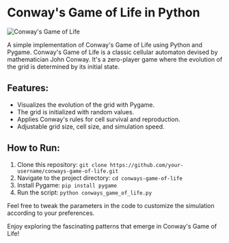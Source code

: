 # Conway's Game of Life in Python

![Conway's Game of Life](conways_game_of_life.gif)

A simple implementation of Conway's Game of Life using Python and Pygame. Conway's Game of Life is a classic cellular automaton devised by mathematician John Conway. It's a zero-player game where the evolution of the grid is determined by its initial state.

## Features:
- Visualizes the evolution of the grid with Pygame.
- The grid is initialized with random values.
- Applies Conway's rules for cell survival and reproduction.
- Adjustable grid size, cell size, and simulation speed.

## How to Run:
1. Clone this repository: `git clone https://github.com/your-username/conways-game-of-life.git`
2. Navigate to the project directory: `cd conways-game-of-life`
3. Install Pygame: `pip install pygame`
4. Run the script: `python conways_game_of_life.py`

Feel free to tweak the parameters in the code to customize the simulation according to your preferences.

Enjoy exploring the fascinating patterns that emerge in Conway's Game of Life!